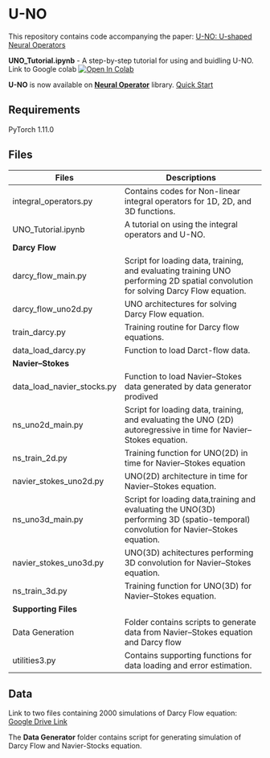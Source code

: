 # U-NO
This repository contains code accompanying the paper: [U-NO: U-shaped Neural Operators](https://arxiv.org/pdf/2204.11127.pdf)

**UNO_Tutorial.ipynb** - A step-by-step tutorial for using and buidling U-NO. Link to Google colab [![Open In Colab](https://colab.research.google.com/assets/colab-badge.svg)](https://colab.research.google.com/drive/1f1WYsjAgIjJRFtfQYYnZCZsxl602MMPX?usp=sharing)

**U-NO** is now available on [**Neural Operator**](https://github.com/neuraloperator/neuraloperator) library. [Quick Start](https://github.com/neuraloperator/neuraloperator/blob/main/examples/plot_UNO_darcy.py)
## Requirements
PyTorch 1.11.0

## Files

| Files| Descriptions|
|------|-------------|
|integral_operators.py | Contains codes for Non-linear integral operators for 1D, 2D, and 3D functions.|
|UNO_Tutorial.ipynb| A tutorial on using the integral operators and U-NO.|
|**Darcy Flow**|
|darcy_flow_main.py | Script for loading data, training, and evaluating training UNO performing 2D spatial convolution for solving Darcy Flow equation.|
|darcy_flow_uno2d.py | UNO architectures for solving Darcy Flow equation.|
|train_darcy.py | Training routine for Darcy flow equations.|
|data_load_darcy.py| Function to load Darct-flow data.|
|**Navier–Stokes**|
|data_load_navier_stocks.py| Function to load Navier–Stokes data generated by data generator prodived|
|ns_uno2d_main.py | Script for loading data, training, and evaluating the UNO (2D) autoregressive in time for Navier–Stokes equation.|
|ns_train_2d.py | Training function for UNO(2D) in time for Navier–Stokes equation|
|navier_stokes_uno2d.py | UNO(2D) architecture in time for Navier–Stokes equation.|
|ns_uno3d_main.py | Script for loading data,training and evaluating the UNO(3D) performing 3D (spatio-temporal) convolution for Navier–Stokes equation.|
|navier_stokes_uno3d.py | UNO(3D) achitectures performing 3D convolution for Navier–Stokes equation.|
|ns_train_3d.py | Training function for UNO(3D) for Navier–Stokes equation.|
|**Supporting Files**|
|Data Generation| Folder contains scripts to generate data from Navier–Stokes equation and Darcy flow|
|utilities3.py| Contains supporting functions for data loading and error estimation.|


## Data

Link to two files containing 2000 simulations of Darcy Flow equation:
[Google Drive Link](https://drive.google.com/drive/folders/1y6j5sL4QrpKTMrlVAyN7bUlt785oQtOm?usp=sharing)

The **Data Generator** folder contains script for generating simulation of  Darcy Flow and Navier-Stocks equation.
